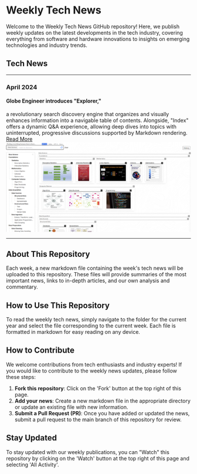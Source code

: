 # Weekly Tech News

Welcome to the Weekly Tech News GitHub repository! Here, we publish weekly updates on the latest developments in the tech industry, covering everything from software and hardware innovations to insights on emerging technologies and industry trends.

## Tech News
---
### April 2024
#### Globe Engineer introduces "Explorer," 
a revolutionary search discovery engine that organizes and visually enhances information into a navigable table of contents. Alongside, "Index" offers a dynamic Q&A experience, allowing deep dives into topics with uninterrupted, progressive discussions supported by Markdown rendering. [Read More](https://github.com/MatthewPaver/MatthewPaver/tree/main/Weekly%20Tech%20News/2024/22-04-24)
![Explorer Search Discovery](https://github.com/MatthewPaver/MatthewPaver/blob/main/Weekly%20Tech%20News/2024/22-04-24/Explorer%20Search%20Discovery.png)

---

## About This Repository

Each week, a new markdown file containing the week's tech news will be uploaded to this repository. These files will provide summaries of the most important news, links to in-depth articles, and our own analysis and commentary.

## How to Use This Repository

To read the weekly tech news, simply navigate to the folder for the current year and select the file corresponding to the current week. Each file is formatted in markdown for easy reading on any device.

## How to Contribute

We welcome contributions from tech enthusiasts and industry experts! If you would like to contribute to the weekly news updates, please follow these steps:

1. **Fork this repository**: Click on the 'Fork' button at the top right of this page.
2. **Add your news**: Create a new markdown file in the appropriate directory or update an existing file with new information.
3. **Submit a Pull Request (PR)**: Once you have added or updated the news, submit a pull request to the main branch of this repository for review.

## Stay Updated

To stay updated with our weekly publications, you can "Watch" this repository by clicking on the 'Watch' button at the top right of this page and selecting 'All Activity'.

